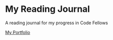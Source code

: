 # My Reading Journal

A reading journal for my progress in Code Fellows

[My Portfolio](https://github.com/NephilimEyez)


